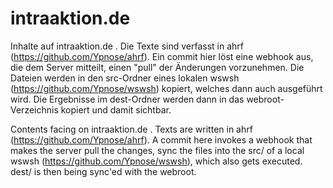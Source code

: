 # intraaktion.de

Inhalte auf intraaktion.de .
Die Texte sind verfasst in ahrf (https://github.com/Ypnose/ahrf).
Ein commit hier löst eine webhook aus, die dem Server mitteilt, einen "pull"
der Änderungen vorzunehmen. Die Dateien werden in den src-Ordner eines lokalen
wswsh (https://github.com/Ypnose/wswsh) kopiert, welches dann auch ausgeführt wird.
Die Ergebnisse im dest-Ordner werden dann in das webroot-Verzeichnis kopiert und
damit sichtbar.


Contents facing on intraaktion.de .
Texts are written in ahrf (https://github.com/Ypnose/ahrf).
A commit here invokes a webhook that makes the server pull the changes,
sync the files into the src/ of a local wswsh (https://github.com/Ypnose/wswsh),
which also gets executed. dest/ is then being sync'ed with the webroot.
